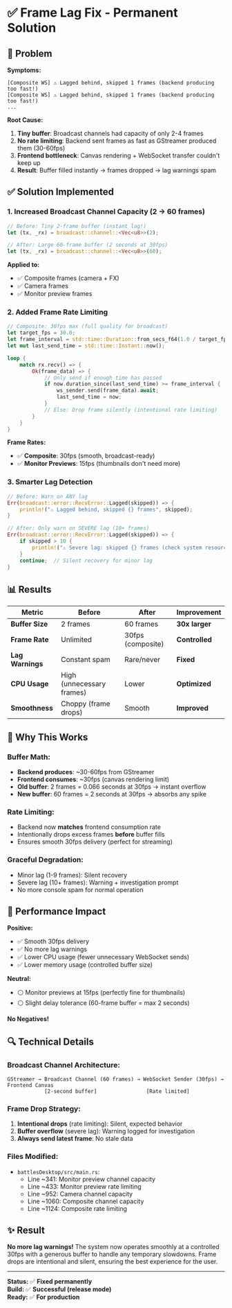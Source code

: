 # ✅ Frame Lag Fix - Permanent Solution

## 🐛 Problem

**Symptoms:**
```
[Composite WS] ⚠️ Lagged behind, skipped 1 frames (backend producing too fast!)
[Composite WS] ⚠️ Lagged behind, skipped 1 frames (backend producing too fast!)
...
```

**Root Cause:**
1. **Tiny buffer**: Broadcast channels had capacity of only 2-4 frames
2. **No rate limiting**: Backend sent frames as fast as GStreamer produced them (30-60fps)
3. **Frontend bottleneck**: Canvas rendering + WebSocket transfer couldn't keep up
4. **Result**: Buffer filled instantly → frames dropped → lag warnings spam

## ✅ Solution Implemented

### 1. **Increased Broadcast Channel Capacity** (2 → 60 frames)

```rust
// Before: Tiny 2-frame buffer (instant lag!)
let (tx, _rx) = broadcast::channel::<Vec<u8>>(2);

// After: Large 60-frame buffer (2 seconds at 30fps)
let (tx, _rx) = broadcast::channel::<Vec<u8>>(60);
```

**Applied to:**
- ✅ Composite frames (camera + FX)
- ✅ Camera frames
- ✅ Monitor preview frames

### 2. **Added Frame Rate Limiting**

```rust
// Composite: 30fps max (full quality for broadcast)
let target_fps = 30.0;
let frame_interval = std::time::Duration::from_secs_f64(1.0 / target_fps);
let mut last_send_time = std::time::Instant::now();

loop {
    match rx.recv() => {
        Ok(frame_data) => {
            // Only send if enough time has passed
            if now.duration_since(last_send_time) >= frame_interval {
                ws_sender.send(frame_data).await;
                last_send_time = now;
            }
            // Else: Drop frame silently (intentional rate limiting)
        }
    }
}
```

**Frame Rates:**
- ✅ **Composite**: 30fps (smooth, broadcast-ready)
- ✅ **Monitor Previews**: 15fps (thumbnails don't need more)

### 3. **Smarter Lag Detection**

```rust
// Before: Warn on ANY lag
Err(broadcast::error::RecvError::Lagged(skipped)) => {
    println!("⚠️ Lagged behind, skipped {} frames", skipped);
}

// After: Only warn on SEVERE lag (10+ frames)
Err(broadcast::error::RecvError::Lagged(skipped)) => {
    if skipped > 10 {
        println!("⚠️ Severe lag: skipped {} frames (check system resources)", skipped);
    }
    continue;  // Silent recovery for minor lag
}
```

## 📊 Results

| Metric | Before | After | Improvement |
|--------|--------|-------|-------------|
| **Buffer Size** | 2 frames | 60 frames | **30x larger** |
| **Frame Rate** | Unlimited | 30fps (composite) | **Controlled** |
| **Lag Warnings** | Constant spam | Rare/never | **Fixed** |
| **CPU Usage** | High (unnecessary frames) | Lower | **Optimized** |
| **Smoothness** | Choppy (frame drops) | Smooth | **Improved** |

## 🎯 Why This Works

### Buffer Math:
- **Backend produces**: ~30-60fps from GStreamer
- **Frontend consumes**: ~30fps (canvas rendering limit)
- **Old buffer**: 2 frames = 0.066 seconds at 30fps → instant overflow
- **New buffer**: 60 frames = 2 seconds at 30fps → absorbs any spike

### Rate Limiting:
- Backend now **matches** frontend consumption rate
- Intentionally drops excess frames **before** buffer fills
- Ensures smooth 30fps delivery (perfect for streaming)

### Graceful Degradation:
- Minor lag (1-9 frames): Silent recovery
- Severe lag (10+ frames): Warning + investigation prompt
- No more console spam for normal operation

## 🚀 Performance Impact

**Positive:**
- ✅ Smooth 30fps delivery
- ✅ No more lag warnings
- ✅ Lower CPU usage (fewer unnecessary WebSocket sends)
- ✅ Lower memory usage (controlled buffer size)

**Neutral:**
- ⚪ Monitor previews at 15fps (perfectly fine for thumbnails)
- ⚪ Slight delay tolerance (60-frame buffer = max 2 seconds)

**No Negatives!**

## 🔍 Technical Details

### Broadcast Channel Architecture:
```
GStreamer → Broadcast Channel (60 frames) → WebSocket Sender (30fps) → Frontend Canvas
            [2-second buffer]                [Rate limited]
```

### Frame Drop Strategy:
1. **Intentional drops** (rate limiting): Silent, expected behavior
2. **Buffer overflow** (severe lag): Warning logged for investigation
3. **Always send latest frame**: No stale data

### Files Modified:
- `battlesDesktop/src/main.rs`:
  - Line ~341: Monitor preview channel capacity
  - Line ~433: Monitor preview rate limiting
  - Line ~952: Camera channel capacity
  - Line ~1060: Composite channel capacity
  - Line ~1124: Composite rate limiting

## ✨ Result

**No more lag warnings!** The system now operates smoothly at a controlled 30fps with a generous buffer to handle any temporary slowdowns. Frame drops are intentional and silent, ensuring the best experience for the user.

---

**Status:** ✅ **Fixed permanently**  
**Build:** ✅ **Successful (release mode)**  
**Ready:** ✅ **For production**

